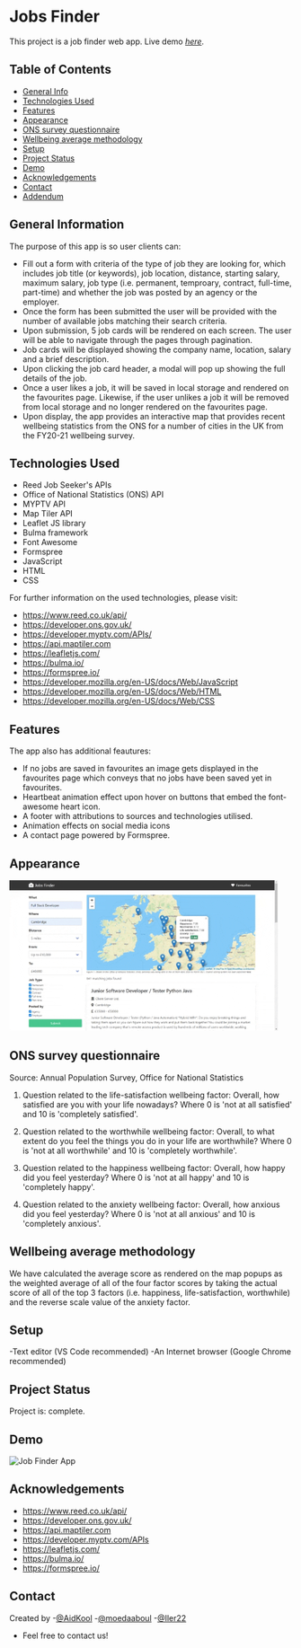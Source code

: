 # Jobs Finder

This project is a job finder web app.
Live demo [_here_](https://aidkool.github.io/jobs-finder/).

## Table of Contents

- [General Info](#general-information)
- [Technologies Used](#technologies-used)
- [Features](#features)
- [Appearance](#appearance)
- [ONS survey questionnaire](#ons-survey-questionnaire)
- [Wellbeing average methodology](#wellbeing-average-methodology)
- [Setup](#setup)
- [Project Status](#project-status)
- [Demo](#demo)
- [Acknowledgements](#acknowledgements)
- [Contact](#contact)
- [Addendum](#addendum)

## General Information

The purpose of this app is so user clients can:

- Fill out a form with criteria of the type of job they are looking for, which includes job title (or keywords), job location, distance, starting salary, maximum salary, job type (i.e. permanent, temproary, contract, full-time, part-time) and whether the job was posted by an agency or the employer.
- Once the form has been submitted the user will be provided with the number of available jobs matching their search criteria.
- Upon submission, 5 job cards will be rendered on each screen. The user will be able to navigate through the pages through pagination.
- Job cards will be displayed showing the company name, location, salary and a brief description.
- Upon clicking the job card header, a modal will pop up showing the full details of the job.
- Once a user likes a job, it will be saved in local storage and rendered on the favourites page. Likewise, if the user unlikes a job it will be removed from local storage and no longer rendered on the favourites page.
- Upon display, the app provides an interactive map that provides recent wellbeing statistics from the ONS for a number of cities in the UK from the FY20-21 wellbeing survey.

## Technologies Used

- Reed Job Seeker's APIs
- Office of National Statistics (ONS) API
- MYPTV API
- Map Tiler API
- Leaflet JS library
- Bulma framework
- Font Awesome
- Formspree
- JavaScript
- HTML
- CSS

For further information on the used technologies, please visit:

- https://www.reed.co.uk/api/
- https://developer.ons.gov.uk/
- https://developer.myptv.com/APIs/
- https://api.maptiler.com
- https://leafletjs.com/
- https://bulma.io/
- https://formspree.io/
- https://developer.mozilla.org/en-US/docs/Web/JavaScript
- https://developer.mozilla.org/en-US/docs/Web/HTML
- https://developer.mozilla.org/en-US/docs/Web/CSS

## Features

The app also has additional feautures:

- If no jobs are saved in favourites an image gets displayed in the favourites page which conveys that no jobs have been saved yet in favourites.
- Heartbeat animation effect upon hover on buttons that embed the font-awesome heart icon.
- A footer with attributions to sources and technologies utilised.
- Animation effects on social media icons
- A contact page powered by Formspree.

## Appearance

![Job Finder App](./media/img/job-finder.gif)

## ONS survey questionnaire

Source: Annual Population Survey, Office for National Statistics

1. Question related to the life-satisfaction wellbeing factor: Overall, how satisfied are you with your life nowadays? Where 0 is 'not at all satisfied' and 10 is 'completely satisfied'.

2. Question related to the worthwhile wellbeing factor: Overall, to what extent do you feel the things you do in your life are worthwhile? Where 0 is 'not at all worthwhile' and 10 is 'completely worthwhile'.

3. Question related to the happiness wellbeing factor: Overall, how happy did you feel yesterday? Where 0 is 'not at all happy' and 10 is 'completely happy'.

4. Question related to the anxiety wellbeing factor: Overall, how anxious did you feel yesterday? Where 0 is 'not at all anxious' and 10 is 'completely anxious'.

## Wellbeing average methodology

We have calculated the average score as rendered on the map popups as the weighted average of all of the four factor scores by taking the actual score of all of the top 3 factors (i.e. happiness, life-satisfaction, worthwhile) and the reverse scale value of the anxiety factor.

## Setup

-Text editor (VS Code recommended)
-An Internet browser (Google Chrome recommended)

## Project Status

Project is: complete.

## Demo

![Job Finder App](./demo.gif)

## Acknowledgements

- https://www.reed.co.uk/api/
- https://developer.ons.gov.uk/
- https://api.maptiler.com
- https://developer.myptv.com/APIs
- https://leafletjs.com/
- https://bulma.io/
- https://formspree.io/

## Contact

Created by -[@AidKool](https://github.com/AidKool) -[@moedaaboul](https://github.com/moedaaboull) -[@Iler22](https://github.com/Iler22)

- Feel free to contact us!
